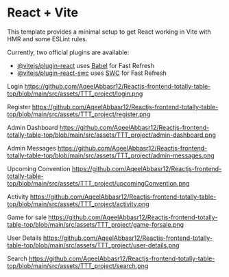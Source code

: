 # React + Vite

This template provides a minimal setup to get React working in Vite with HMR and some ESLint rules.

Currently, two official plugins are available:

- [@vitejs/plugin-react](https://github.com/vitejs/vite-plugin-react/blob/main/packages/plugin-react/README.md) uses [Babel](https://babeljs.io/) for Fast Refresh
- [@vitejs/plugin-react-swc](https://github.com/vitejs/vite-plugin-react-swc) uses [SWC](https://swc.rs/) for Fast Refresh


Login
https://github.com/AqeelAbbasr12/Reactjs-frontend-totally-table-top/blob/main/src/assets/TTT_project/login.png

Register 
https://github.com/AqeelAbbasr12/Reactjs-frontend-totally-table-top/blob/main/src/assets/TTT_project/register.png

Admin Dashboard
https://github.com/AqeelAbbasr12/Reactjs-frontend-totally-table-top/blob/main/src/assets/TTT_project/admin-dashboard.png

Admin Messages 
https://github.com/AqeelAbbasr12/Reactjs-frontend-totally-table-top/blob/main/src/assets/TTT_project/admin-messages.png

Upcoming Convention
https://github.com/AqeelAbbasr12/Reactjs-frontend-totally-table-top/blob/main/src/assets/TTT_project/upcomingConvention.png

Activity
https://github.com/AqeelAbbasr12/Reactjs-frontend-totally-table-top/blob/main/src/assets/TTT_project/activity.png

Game for sale
https://github.com/AqeelAbbasr12/Reactjs-frontend-totally-table-top/blob/main/src/assets/TTT_project/game-forsale.png

User Details 
https://github.com/AqeelAbbasr12/Reactjs-frontend-totally-table-top/blob/main/src/assets/TTT_project/user-details.png

Search 
https://github.com/AqeelAbbasr12/Reactjs-frontend-totally-table-top/blob/main/src/assets/TTT_project/search.png
